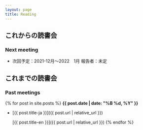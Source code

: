 ```yaml
---
layout: page
title: Reading
---
```


## これからの読書会

### Next meeting

- 次回予定：2021-12月〜2022　1月 報告者：未定

## これまでの読書会

### Past meetings

{% for post in site.posts %}
**{{ post.date | date: "%B %d, %Y" }}**

- [{{ post.title-ja }}]({{ post.url | relative_url }})

  [{{ post.title-en }}]({{ post.url | relative_url }})
  {% endfor %}
